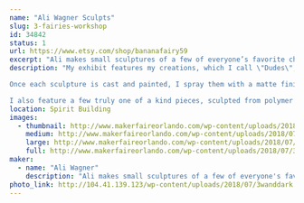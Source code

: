 ```yaml
---
name: "Ali Wagner Sculpts"
slug: 3-fairies-workshop
id: 34842
status: 1
url: https://www.etsy.com/shop/bananafairy59
excerpt: "Ali makes small sculptures of a few of everyone’s favorite characters from pop culture, each hand made and perfect to hang on your wall and brighten up any room. She’s been sculpting since she was a child, and now her favorite thing is sending her sculptures off to new homes where they’ll make no just her happy, but anyone who comes across them."
description: "My exhibit features my creations, which I call \"Dudes\", which are all small sculptures of various characters, from cartoons to comics to horror movies, and beyond. All of my pieces are hand sculpted, by myself, on a base of my own creation. I then make a silicone mold of each sculpture. These are then cast in a plastic resin (Smooth-Cast 320) which, once set, I then paint by hand in acrylics. 

Once each sculpture is cast and painted, I spray them with a matte finish and attach them each to their own personalized backgrounds, which are small canvases that I have also painted by hand. While the molding process does make it easier to duplicate these \"Dudes,\" no two pieces are ever exactly alike, and a lot of hard work and love goes into each piece. 

I also feature a few truly one of a kind pieces, sculpted from polymer clay and then hand painted in acrylic paint. These are also of a few fan favorite characters."
location: Spirit Building
images:
  - thumbnail: http://www.makerfaireorlando.com/wp-content/uploads/2018/07/31357852_1788075591213131_6697306677998780770_n.jpg
    medium: http://www.makerfaireorlando.com/wp-content/uploads/2018/07/31357852_1788075591213131_6697306677998780770_n.jpg
    large: http://www.makerfaireorlando.com/wp-content/uploads/2018/07/31357852_1788075591213131_6697306677998780770_n.jpg
    full: http://www.makerfaireorlando.com/wp-content/uploads/2018/07/31357852_1788075591213131_6697306677998780770_n.jpg
maker:
  - name: "Ali Wagner"
    description: "Ali makes small sculptures of a few of everyone's favorite characters from pop culture, each hand made and perfect to hang on your wall and brighten up any room. She's been sculpting since she was a child, and now her favorite thing is sending her sculptures off to new homes where they'll make no just her happy, but anyone who comes across them."
photo_link: http://104.41.139.123/wp-content/uploads/2018/07/3wanddark.png
---
```

